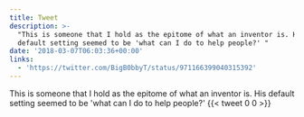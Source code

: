 ```yaml
---
title: Tweet
description: >-
  "This is someone that I hold as the epitome of what an inventor is. His
  default setting seemed to be 'what can I do to help people?' "
date: '2018-03-07T06:03:36+00:00'
links:
  - 'https://twitter.com/BigB0bbyT/status/971166399040315392'
---
```

This is someone that I hold as the epitome of what an inventor is. His default setting seemed to be 'what can I do to help people?' 
      {{< tweet 0 0 >}}
    
